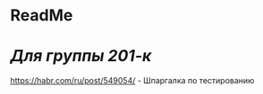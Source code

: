# ReadMe


***Для группы 201-к***
======

https://habr.com/ru/post/549054/    - Шпаргалка по тестированию
